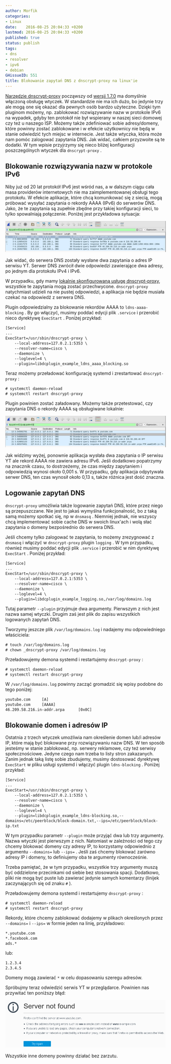 ```yaml
---
author: Morfik
categories:
- Linux
date:    2016-08-25 20:04:33 +0200
lastmod: 2016-08-25 20:04:33 +0200
published: true
status: publish
tags:
- dns
- resolver
- ipv6
- debian
GHissueID: 551
title: Blokowanie zapytań DNS z dnscrypt-proxy na linux'ie
---
```


[Narzędzie dnscrypt-proxy][1] począwszy od [wersji 1.7.0][2] ma domyślnie włączoną obsługę
wtyczek. W standardzie nie ma ich dużo, bo jedynie trzy ale mogą one się okazać dla pewnych osób
bardzo użyteczne. Dzięki tym pluginom możemy, np. zablokować rozwiązywanie nazw w protokole IPv6 na
wypadek, gdyby ten protokół nie był wspierany w naszej sieci domowej czy też u naszego ISP. Możemy
także zdefiniować sobie adresy/domeny, które powinny zostać zablokowane i w efekcie użytkownicy nie
będą w stanie odwiedzić tych miejsc w internecie. Jest także wtyczka, która może nam pomóc zalogować
zapytania DNS. Jak widać, całkiem przyzwoite są te dodatki. W tym wpisie przyjrzymy się nieco bliżej
konfiguracji poszczególnych wtyczek dla `dnscrypt-proxy` .

<!--more-->
## Blokowanie rozwiązywania nazw w protokole IPv6

Niby już od 20 lat protokół IPv6 jest wśród nas, a w dalszym ciągu cała masa providerów
internetowych nie ma zaimplementowanej obsługi tego protokołu. W efekcie aplikacje, które chcą
komunikować się z siecią, mogą próbować wysyłać zapytania o rekordy AAAA (IPv6) do serwerów DNS.
Jako, że te zapytania są zupełnie zbędne przy takiej konfiguracji sieci, to tylko spowalniają
połączenie. Poniżej jest przykładowa sytuacja:

![](/img/2016/08/1.wireshark-domena-rekord-aaaa-dns.png#huge)

Jak widać, do serwera DNS zostały wysłane dwa zapytania o adres IP serwisu YT. Serwer DNS zwrócił
dwie odpowiedzi zawierające dwa adresy, po jednym dla protokołu IPv4 i IPv6.

W przypadku, gdy mamy [lokalnie skonfigurowaną usługę dnscrypt-proxy][3], wszystkie te zapytania
mogą zostać przechwycone. `dnscrypt-proxy` natychmiast udzieli na nie pustej odpowiedzi, a
aplikacja nie będzie musiała czekać na odpowiedź z serwera DNS.

Plugin odpowiedzialny za blokowanie rekordów AAAA to `ldns-aaaa-blocking` . By go włączyć, musimy
poddać edycji plik `.service` i przerobić nieco dyrektywę `ExecStart` . Poniżej przykład:

    [Service]
    ...
    ExecStart=/usr/sbin/dnscrypt-proxy \
        --local-address=127.0.2.1:5353 \
        --resolver-name=cisco \
        --daemonize \
        --loglevel=4 \
        --plugin=libdcplugin_example_ldns_aaaa_blocking.so

Teraz możemy przeładować konfigurację systemd i zrestartować `dnscrypt-proxy` :

    # systemctl daemon-reload
    # systemctl restart dnscrypt-proxy

Plugin powinien zostać załadowany. Możemy także przetestować, czy zapytania DNS o rekordy AAAA są
obsługiwane
lokalnie:

![](/img/2016/08/2.wireshark-domena-rekord-aaaa-dns-dnscrypt-proxy.png#huge)

Jak widzimy wyżej, ponownie aplikacja wysłała dwa zapytania o IP serwisu YT ale rekord AAAA nie
zawiera adresu IPv6. Jeśli dodatkowo popatrzymy na znacznik czasu, to dostrzeżemy, że czas między
zapytaniem i odpowiedzią wynosi około 0,001 s. W przypadku, gdy aplikacja odpytywała serwer DNS, ten
czas wynosił około 0,13 s, także różnica jest dość znaczna.

## Logowanie zapytań DNS

`dnscrypt-proxy` umożliwia także logowanie zapytań DNS, które przez niego są przepuszczane. Nie jest
to jakaś wymyślna funkcjonalność, bo z taką samą możemy spotkać się, np w `dnsmasq` . Niemniej
jednak, nie wszyscy chcą implementować sobie cache DNS w swoich linux'ach i wolą słać zapytania o
domeny bezpośrednio do serwera DNS.

Jeśli chcemy tylko zalogować te zapytania, to możemy zrezygnować z `dnsmasq` i włączyć w
`dnscrypt-proxy` plugin `logging` . W tym przypadku, również musimy poddać edycji plik `.service` i
przerobić w nim dyrektywę `ExecStart` . Poniżej przykład:

    [Service]
    ...
    ExecStart=/usr/sbin/dnscrypt-proxy \
        --local-address=127.0.2.1:5353 \
        --resolver-name=cisco \
        --daemonize \
        --loglevel=4 \
        --plugin=libdcplugin_example_logging.so,/var/log/domains.log

Tutaj parametr `--plugin` przyjmuje dwa argumenty. Pierwszym z nich jest nazwa samej wtyczki. Drugim
zaś jest plik do zapisu wszystkich logowanych zapytań DNS.

Tworzymy jeszcze plik `/var/log/domains.log` i nadajemy mu odpowiedniego właściciela:

    # touch /var/log/domains.log
    # chown _dnscrypt-proxy /var/log/domains.log

Przeładowujemy demona systemd i restartujemy `dnscrypt-proxy` :

    # systemctl daemon-reload
    # systemctl restart dnscrypt-proxy

W `/var/log/domains.log` powinny zacząć gromadzić się wpisy podobne do tego poniżej:

    youtube.com     [A]
    youtube.com     [AAAA]
    46.209.58.216.in-addr.arpa      [0x0C]

## Blokowanie domen i adresów IP

Ostatnia z trzech wtyczek umożliwia nam określenie domen lub/i adresów IP, które mają być blokowane
przy rozwiązywaniu nazw DNS. W ten sposób jesteśmy w stanie zablokować, np. serwery reklamowe, czy
też serwisy społecznościowe. Jedyne czego nam trzeba to listy stron zakazanych. Zanim jednak taką
listę sobie zbudujemy, musimy dostosować dyrektywę `ExecStart` w pliku usługi systemd i włączyć
plugin `ldns-blocking` . Poniżej przykład:

    [Service]
    ...
    ExecStart=/usr/sbin/dnscrypt-proxy \
        --local-address=127.0.2.1:5353 \
        --resolver-name=cisco \
        --daemonize \
        --loglevel=4 \
        --plugin=libdcplugin_example_ldns-blocking.so,--domains=/etc/peerblock/block-domain.txt,--ips=/etc/peerblock/block-ip.txt

W tym przypadku parametr `--plugin` może przyjąć dwa lub trzy argumenty. Nazwa wtyczki jest
pierwszym z nich. Natomiast w zależności od tego czy chcemy blokować domeny czy adresy IP, to
korzystamy odpowiednio z argumentu `--domains=` lub `--ips=` . Jeśli zaś chcemy blokować zarówno
adresy IP i domeny, to definiujemy oba te argumenty równocześnie.

Trzeba pamiętać, że w tym przypadku, wszystkie trzy argumenty muszą być oddzielone przecinkami od
siebie bez stosowania spacji. Dodatkowo, pliki nie mogą być puste lub zawierać jedynie samych
komentarzy (linijek zaczynających się od znaku `#` ).

Przeładowujemy demona systemd i restartujemy `dnscrypt-proxy` :

    # systemctl daemon-reload
    # systemctl restart dnscrypt-proxy

Rekordy, które chcemy zablokować dodajemy w plikach określonych przez `--domains=` i `--ips=` w
formie jeden na linię, przykładowo:

    *.youtube.com
    *.facebook.com
    ads.*

lub:

    1.2.3.4
    2.3.4.5

Domeny mogą zawierać `*` w celu dopasowaniu szeregu adresów.

Spróbujmy teraz odwiedzić serwis YT w przeglądarce. Powinien nas przywitać ten poniższy
błąd:

![](/img/2016/08/3.dnscrypt-proxy-blokowanie-domen-facebook-youtube.png#huge)

Wszystkie inne domeny powinny działać bez zarzutu.


[1]: https://dnscrypt.org/
[2]: https://github.com/jedisct1/dnscrypt-proxy/releases
[3]: /post/dnscrypt-proxy-czyli-szyfrowanie-zapytan-dns/
